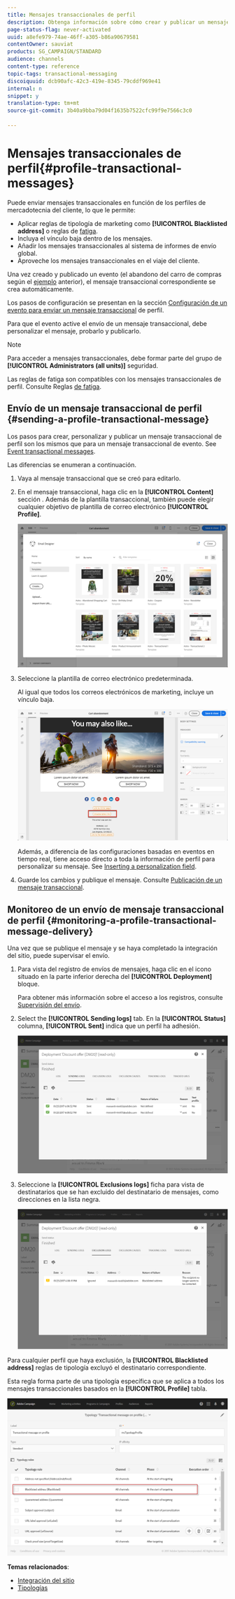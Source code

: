 ```yaml
---
title: Mensajes transaccionales de perfil
description: Obtenga información sobre cómo crear y publicar un mensaje transaccional de perfil.
page-status-flag: never-activated
uuid: a8efe979-74ae-46ff-a305-b86a90679581
contentOwner: sauviat
products: SG_CAMPAIGN/STANDARD
audience: channels
content-type: reference
topic-tags: transactional-messaging
discoiquuid: dcb90afc-42c3-419e-8345-79cddf969e41
internal: n
snippet: y
translation-type: tm+mt
source-git-commit: 3b40a9bba79d04f1635b7522cfc99f9e7566c3c0

---
```



# Mensajes transaccionales de perfil{#profile-transactional-messages}

Puede enviar mensajes transaccionales en función de los perfiles de mercadotecnia del cliente, lo que le permite:

* Aplicar reglas de tipología de marketing como **[!UICONTROL Blacklisted address]** o reglas de [fatiga](../../sending/using/fatigue-rules.md).
* Incluya el vínculo baja dentro de los mensajes.
* Añadir los mensajes transaccionales al sistema de informes de envío global.
* Aproveche los mensajes transaccionales en el viaje del cliente.

Una vez creado y publicado un evento (el abandono del carro de compras según el [ejemplo](../../channels/using/about-transactional-messaging.md#transactional-messaging-operating-principle) anterior), el mensaje transaccional correspondiente se crea automáticamente.

Los pasos de configuración se presentan en la sección [Configuración de un evento para enviar un mensaje transaccional](../../administration/using/configuring-transactional-messaging.md#use-case--configuring-an-event-to-send-a-transactional-message) de perfil.

Para que el evento active el envío de un mensaje transaccional, debe personalizar el mensaje, probarlo y publicarlo.

>[!NOTE]
>
>Para acceder a mensajes transaccionales, debe formar parte del grupo de **[!UICONTROL Administrators (all units)]** seguridad.
>
>Las reglas de fatiga son compatibles con los mensajes transaccionales de perfil. Consulte Reglas [de fatiga](../../sending/using/fatigue-rules.md).

## Envío de un mensaje transaccional de perfil {#sending-a-profile-transactional-message}

Los pasos para crear, personalizar y publicar un mensaje transaccional de perfil son los mismos que para un mensaje transaccional de evento. See [Event transactional messages](../../channels/using/event-transactional-messages.md).

Las diferencias se enumeran a continuación.

1. Vaya al mensaje transaccional que se creó para editarlo.
1. En el mensaje transaccional, haga clic en la **[!UICONTROL Content]** sección . Además de la plantilla transaccional, también puede elegir cualquier objetivo de plantilla de correo electrónico **[!UICONTROL Profile]**.

   ![](assets/message-center_marketing_templates.png)

1. Seleccione la plantilla de correo electrónico predeterminada.

   Al igual que todos los correos electrónicos de marketing, incluye un vínculo baja.

   ![](assets/message-center_marketing_perso_unsubscription.png)

   Además, a diferencia de las configuraciones basadas en eventos en tiempo real, tiene acceso directo a toda la información de perfil para personalizar su mensaje. See [Inserting a personalization field](../../designing/using/personalization.md#inserting-a-personalization-field).

1. Guarde los cambios y publique el mensaje. Consulte [Publicación de un mensaje transaccional](../../channels/using/event-transactional-messages.md#publishing-a-transactional-message).

## Monitoreo de un envío de mensaje transaccional de perfil {#monitoring-a-profile-transactional-message-delivery}

Una vez que se publique el mensaje y se haya completado la integración del sitio, puede supervisar el envío.

1. Para vista del registro de envíos de mensajes, haga clic en el icono situado en la parte inferior derecha del **[!UICONTROL Deployment]** bloque.

   Para obtener más información sobre el acceso a los registros, consulte [Supervisión del envío](../../sending/using/monitoring-a-delivery.md).

1. Select the **[!UICONTROL Sending logs]** tab. En la **[!UICONTROL Status]** columna, **[!UICONTROL Sent]** indica que un perfil ha adhesión.

   ![](assets/message-center_marketing_sending_logs.png)

1. Seleccione la **[!UICONTROL Exclusions logs]** ficha para vista de destinatarios que se han excluido del destinatario de mensajes, como direcciones en la lista negra.

   ![](assets/message-center_marketing_exclusion_logs.png)

Para cualquier perfil que haya exclusión, la **[!UICONTROL Blacklisted address]** reglas de tipología excluyó el destinatario correspondiente.

Esta regla forma parte de una tipología específica que se aplica a todos los mensajes transaccionales basados en la **[!UICONTROL Profile]** tabla.

![](assets/message-center_marketing_typology.png)

**Temas relacionados**:

* [Integración del sitio](../../administration/using/configuring-transactional-messaging.md#integrating-the-triggering-of-the-event-in-a-website)
* [Tipologías](../../sending/using/about-typology-rules.md)

